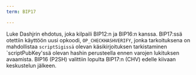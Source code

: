 ```yaml
---
term: BIP17

---
```

Luke Dashjrin ehdotus, joka kilpaili BIP12:n ja BIP16:n kanssa. BIP17:ssä otettiin käyttöön uusi opkoodi, `OP_CHECKHASHVERIFY`, jonka tarkoituksena on mahdollistaa `scriptSigissä` olevan käsikirjoituksen tarkistaminen `scriptPubKey'ssä olevan hashin perusteella ennen varojen lukituksen avaamista. BIP16 (P2SH) valittiin lopulta BIP17:n (CHV) edelle kiivaan keskustelun jälkeen.